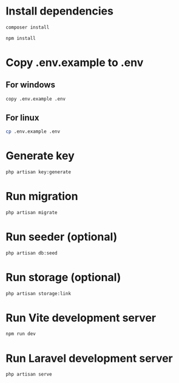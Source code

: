 # Install dependencies

```bash
composer install
```

```bash
npm install
```

# Copy .env.example to .env

## For windows

```bash
copy .env.example .env
```

## For linux

```bash
cp .env.example .env
```

# Generate key

```bash
php artisan key:generate
```

# Run migration

```bash
php artisan migrate
```

# Run seeder (optional)

```bash
php artisan db:seed
```

# Run storage (optional)

```bash
php artisan storage:link
```

# Run Vite development server

```bash
npm run dev
```

# Run Laravel development server

```bash
php artisan serve
```